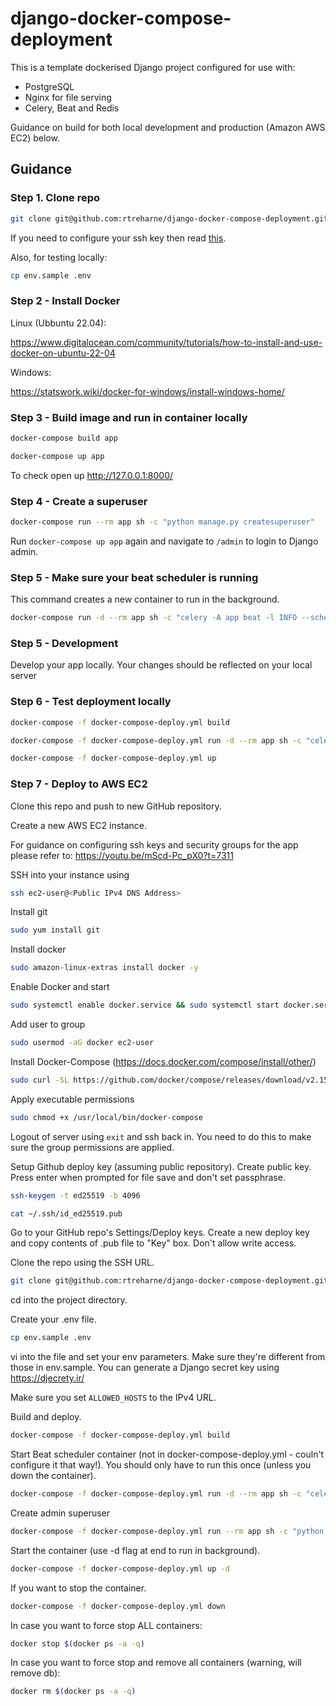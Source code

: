 # django-docker-compose-deployment

This is a template dockerised Django project configured for use with:

+ PostgreSQL
+ Nginx for file serving
+ Celery, Beat and Redis

Guidance on build for both local development and production (Amazon AWS EC2) below.

## Guidance

### Step 1. Clone repo

```bash
git clone git@github.com:rtreharne/django-docker-compose-deployment.git
```

If you need to configure your ssh key then read <a href="https://docs.github.com/en/authentication/connecting-to-github-with-ssh/adding-a-new-ssh-key-to-your-github-account" target="_blank">this</a>.

Also, for testing locally:
```bash
cp env.sample .env
```

### Step 2 - Install Docker

Linux (Ubbuntu 22.04):

https://www.digitalocean.com/community/tutorials/how-to-install-and-use-docker-on-ubuntu-22-04

Windows:

https://statswork.wiki/docker-for-windows/install-windows-home/

### Step 3 - Build image and run in container locally

```bash
docker-compose build app
```

```bash
docker-compose up app
```
To check open up http://127.0.0.1:8000/

### Step 4 - Create a superuser
```bash
docker-compose run --rm app sh -c "python manage.py createsuperuser"
```
Run `docker-compose up app` again and navigate to `/admin` to login to Django admin.

### Step 5 - Make sure your beat scheduler is running

This command creates a new container to run in the background.

```bash
docker-compose run -d --rm app sh -c "celery -A app beat -l INFO --scheduler django_celery_beat.schedulers:DatabaseScheduler"
```

### Step 5 - Development

Develop your app locally. Your changes should be reflected on your local server

### Step 6 - Test deployment locally

```bash
docker-compose -f docker-compose-deploy.yml build
```
```bash
docker-compose -f docker-compose-deploy.yml run -d --rm app sh -c "celery -A app beat -l INFO --scheduler django_celery_beat.schedulers:DatabaseScheduler"
```
```bash
docker-compose -f docker-compose-deploy.yml up
```

### Step 7 - Deploy to AWS EC2

Clone this repo and push to new GitHub repository.

Create a new AWS EC2 instance.

For guidance on configuring ssh keys and security groups for the app please refer to: https://youtu.be/mScd-Pc_pX0?t=7311

SSH into your instance using
```bash
ssh ec2-user@<Public IPv4 DNS Address>
```

Install git
```bash
sudo yum install git
```

Install docker
```bash
sudo amazon-linux-extras install docker -y
```

Enable Docker and start
```bash
sudo systemctl enable docker.service && sudo systemctl start docker.service
```

Add user to group
```bash
sudo usermod -aG docker ec2-user
```

Install Docker-Compose
(https://docs.docker.com/compose/install/other/)
```bash
sudo curl -SL https://github.com/docker/compose/releases/download/v2.15.1/docker-compose-linux-x86_64 -o /usr/local/bin/docker-compose
```

Apply executable permissions
```bash
sudo chmod +x /usr/local/bin/docker-compose
```

Logout of server using `exit` and ssh back in. You need to do this to make sure the group permissions are applied.

Setup Github deploy key (assuming public repository). Create public key. Press enter when prompted for file save and don't set passphrase.

```bash
ssh-keygen -t ed25519 -b 4096
```

```bash
cat ~/.ssh/id_ed25519.pub
```

Go to your GitHub repo's Settings/Deploy keys. Create a new deploy key and copy contents of .pub file to "Key" box. Don't allow write access.


Clone the repo using the SSH URL.
```bash
git clone git@github.com:rtreharne/django-docker-compose-deployment.git
```

cd into the project directory.

Create your .env file.
```bash
cp env.sample .env
```

vi into the file and set your env parameters. Make sure they're different from those in env.sample. You can generate a Django secret key using https://djecrety.ir/

Make sure you set `ALLOWED_HOSTS` to the IPv4 URL.

Build and deploy.


```bash
docker-compose -f docker-compose-deploy.yml build
```

Start Beat scheduler container (not in docker-compose-deploy.yml - couln't configure it that way!). You should only have to run this once (unless you down the container).
```bash
docker-compose -f docker-compose-deploy.yml run -d --rm app sh -c "celery -A app beat -l INFO --scheduler django_celery_beat.schedulers:DatabaseScheduler"
```

Create admin superuser
```bash
docker-compose -f docker-compose-deploy.yml run --rm app sh -c "python manage.py createsuperuser"
```

Start the container (use -d flag at end to run in background).
```bash
docker-compose -f docker-compose-deploy.yml up -d
```

If you want to stop the container.
```bash
docker-compose -f docker-compose-deploy.yml down
```

In case you want to force stop ALL containers:
```bash
docker stop $(docker ps -a -q)
```

In case you want to force stop and remove all containers (warning, will remove db):
```bash
docker rm $(docker ps -a -q)
```




